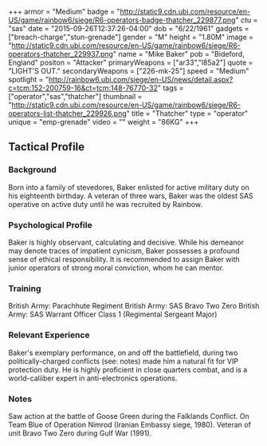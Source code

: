 +++
armor = "Medium"
badge = "http://static9.cdn.ubi.com/resource/en-US/game/rainbow6/siege/R6-operators-badge-thatcher_229877.png"
ctu = "sas"
date = "2015-09-26T12:37:26-04:00"
dob = "6/22/1961"
gadgets = ["breach-charge","stun-grenade"]
gender = "M"
height = "1.80M"
image = "http://static9.cdn.ubi.com/resource/en-US/game/rainbow6/siege/R6-operators-thatcher_229937.png"
name = "Mike Baker"
pob = "Bideford, England"
positon = "Attacker"
primaryWeapons = ["ar33","l85a2"]
quote = "LIGHT'S OUT."
secondaryWeapons = ["226-mk-25"]
speed = "Medium"
spotlight = "http://rainbow6.ubi.com/siege/en-US/news/detail.aspx?c=tcm:152-200759-16&ct=tcm:148-76770-32"
tags = ["operator","sas","thatcher"]
thumbnail = "http://static9.cdn.ubi.com/resource/en-US/game/rainbow6/siege/R6-operators-list-thatcher_229926.png"
title = "Thatcher"
type = "operator"
unique = "emp-grenade"
video = ""
weight = "86KG"
+++

## Tactical Profile

### Background

Born into a family of stevedores, Baker enlisted for active military duty on his eighteenth birthday. A veteran of three wars, Baker was the oldest SAS operative on active duty until he was recruited by Rainbow.

### Psychological Profile

Baker is highly observant, calculating and decisive. While his demeanor may denote traces of impatient cynicism, Baker possesses a profound sense of ethical responsibility. It is recommended to assign Baker with junior operators of strong moral conviction, whom he can mentor.

### Training

British Army: Parachhute Regiment
British Army: SAS Bravo Two Zero
British Army: SAS Warrant Officer Class 1 (Regimental Sergeant Major)

### Relevant Experience

Baker's exemplary performance, on and off the battlefield, during two politically-charged conflicts (see: notes) made him a natural fit for VIP protection duty. He is highly proficient in close quarters combat, and is a world-caliiber expert in anti-electronics operations.

### Notes

Saw action at the battle of Goose Green during the Falklands Conflict.
On Team Blue of Operation Nimrod (Iranian Embassy siege, 1980).
Veteran of unit Bravo Two Zero during Gulf War (1991).

